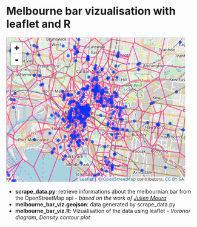 # Melbourne bar vizualisation with leaflet and R

![Alt text](https://github.com/Julien-Yacine/melbourne_bar_viz/blob/master/melbourne_bar_voronoi_map.png?raw=true "Title")

* **scrape_data.py**: retrieve informations about the melbournian bar from the OpenStreetMap api - *based on the work of [Julien Moura](https://github.com/Guts/Paris-Beer-Week/blob/master/data/raw_data/getOpenBeerMap.py)* 
* **melbourne_bar_viz.geojson**: data generated by scrape_data.py
* **melbourne_bar_viz.R**: Vizualisation of the data using leaflet - *Voronoï diagram*, *Density contour plot*
